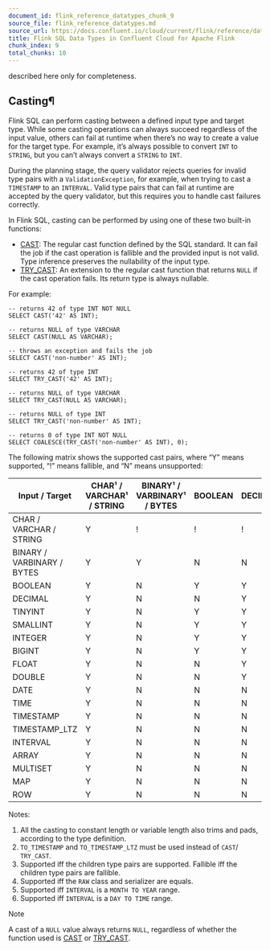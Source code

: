 ```yaml
---
document_id: flink_reference_datatypes_chunk_9
source_file: flink_reference_datatypes.md
source_url: https://docs.confluent.io/cloud/current/flink/reference/datatypes.html
title: Flink SQL Data Types in Confluent Cloud for Apache Flink
chunk_index: 9
total_chunks: 10
---
```


described here only for completeness.

## Casting¶

Flink SQL can perform casting between a defined input type and target type. While some casting operations can always succeed regardless of the input value, others can fail at runtime when there’s no way to create a value for the target type. For example, it’s always possible to convert `INT` to `STRING`, but you can’t always convert a `STRING` to `INT`.

During the planning stage, the query validator rejects queries for invalid type pairs with a `ValidationException`, for example, when trying to cast a `TIMESTAMP` to an `INTERVAL`. Valid type pairs that can fail at runtime are accepted by the query validator, but this requires you to handle cast failures correctly.

In Flink SQL, casting can be performed by using one of these two built-in functions:

* [CAST](functions/comparison-functions.html#flink-sql-cast-function): The regular cast function defined by the SQL standard. It can fail the job if the cast operation is fallible and the provided input is not valid. Type inference preserves the nullability of the input type.
* [TRY_CAST](functions/comparison-functions.html#flink-sql-try-cast-function): An extension to the regular cast function that returns `NULL` if the cast operation fails. Its return type is always nullable.

For example:

    -- returns 42 of type INT NOT NULL
    SELECT CAST('42' AS INT);

    -- returns NULL of type VARCHAR
    SELECT CAST(NULL AS VARCHAR);

    -- throws an exception and fails the job
    SELECT CAST('non-number' AS INT);

    -- returns 42 of type INT
    SELECT TRY_CAST('42' AS INT);

    -- returns NULL of type VARCHAR
    SELECT TRY_CAST(NULL AS VARCHAR);

    -- returns NULL of type INT
    SELECT TRY_CAST('non-number' AS INT);

    -- returns 0 of type INT NOT NULL
    SELECT COALESCE(TRY_CAST('non-number' AS INT), 0);

The following matrix shows the supported cast pairs, where “Y” means supported, “!” means fallible, and “N” means unsupported:

Input / Target | CHAR¹ / VARCHAR¹ / STRING | BINARY¹ / VARBINARY¹ / BYTES | BOOLEAN | DECIMAL | TINYINT | SMALLINT | INTEGER | BIGINT | FLOAT | DOUBLE | DATE | TIME | TIMESTAMP | TIMESTAMP_LTZ | INTERVAL | ARRAY | MULTISET | MAP | ROW
---|---|---|---|---|---|---|---|---|---|---|---|---|---|---|---|---|---|---|---
CHAR / VARCHAR / STRING | Y | ! | ! | ! | ! | ! | ! | ! | ! | ! | ! | ! | ! | ! | N | N | N | N | N
BINARY / VARBINARY / BYTES | Y | Y | N | N | N | N | N | N | N | N | N | N | N | N | N | N | N | N | N
BOOLEAN | Y | N | Y | Y | Y | Y | Y | Y | Y | Y | N | N | N | N | N | N | N | N | N
DECIMAL | Y | N | N | Y | Y | Y | Y | Y | Y | Y | N | N | N | N | N | N | N | N | N
TINYINT | Y | N | Y | Y | Y | Y | Y | Y | Y | Y | N | N | N² | N² | N | N | N | N | N
SMALLINT | Y | N | Y | Y | Y | Y | Y | Y | Y | Y | N | N | N² | N² | N | N | N | N | N
INTEGER | Y | N | Y | Y | Y | Y | Y | Y | Y | Y | N | N | N² | N² | Y⁵ | N | N | N | N
BIGINT | Y | N | Y | Y | Y | Y | Y | Y | Y | Y | N | N | N² | N² | Y⁶ | N | N | N | N
FLOAT | Y | N | N | Y | Y | Y | Y | Y | Y | Y | N | N | N | N | N | N | N | N | N
DOUBLE | Y | N | N | Y | Y | Y | Y | Y | Y | Y | N | N | N | N | N | N | N | N | N
DATE | Y | N | N | N | N | N | N | N | N | N | Y | N | Y | Y | N | N | N | N | N
TIME | Y | N | N | N | N | N | N | N | N | N | N | Y | Y | Y | N | N | N | N | N
TIMESTAMP | Y | N | N | N | N | N | N | N | N | N | Y | Y | Y | Y | N | N | N | N | N
TIMESTAMP_LTZ | Y | N | N | N | N | N | N | N | N | N | Y | Y | Y | Y | N | N | N | N | N
INTERVAL | Y | N | N | N | N | N | Y⁵ | Y⁶ | N | N | N | N | N | N | Y | N | N | N | N
ARRAY | Y | N | N | N | N | N | N | N | N | N | N | N | N | N | N | !³ | N | N | N
MULTISET | Y | N | N | N | N | N | N | N | N | N | N | N | N | N | N | N | !³ | N | N
MAP | Y | N | N | N | N | N | N | N | N | N | N | N | N | N | N | N | N | !³ | N
ROW | Y | N | N | N | N | N | N | N | N | N | N | N | N | N | N | N | N | N | !³

Notes:

  1. All the casting to constant length or variable length also trims and pads, according to the type definition.
  2. `TO_TIMESTAMP` and `TO_TIMESTAMP_LTZ` must be used instead of `CAST`/ `TRY_CAST`.
  3. Supported iff the children type pairs are supported. Fallible iff the children type pairs are fallible.
  4. Supported iff the `RAW` class and serializer are equals.
  5. Supported iff `INTERVAL` is a `MONTH TO YEAR` range.
  6. Supported iff `INTERVAL` is a `DAY TO TIME` range.

Note

A cast of a `NULL` value always returns `NULL`, regardless of whether the function used is [CAST](functions/comparison-functions.html#flink-sql-cast-function) or [TRY_CAST](functions/comparison-functions.html#flink-sql-try-cast-function).
